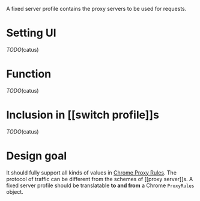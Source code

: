 A fixed server profile contains the proxy servers to be used for requests. 

# Setting UI
*TODO*(catus)

# Function
*TODO*(catus)

# Inclusion in [[switch profile]]s
*TODO*(catus)

# Design goal
It should fully support all kinds of values in [Chrome Proxy Rules][]. The protocol of traffic can be different from the schemes of [[proxy server]]s.
A fixed server profile should be translatable **to and from** a Chrome `ProxyRules` object.

[Chrome Proxy Rules]: https://code.google.com/chrome/extensions/proxy.html#proxy_rules
